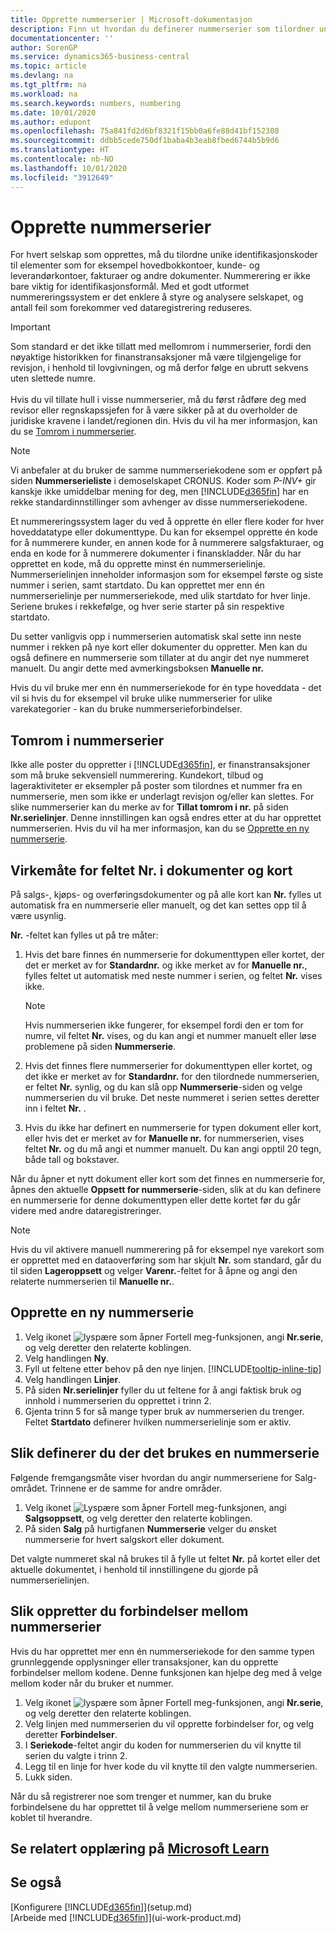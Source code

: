 ```yaml
---
title: Opprette nummerserier | Microsoft-dokumentasjon
description: Finn ut hvordan du definerer nummerserier som tilordner unike ID-koder til konti og dokumenter i Business Central.
documentationcenter: ''
author: SorenGP
ms.service: dynamics365-business-central
ms.topic: article
ms.devlang: na
ms.tgt_pltfrm: na
ms.workload: na
ms.search.keywords: numbers, numbering
ms.date: 10/01/2020
ms.author: edupont
ms.openlocfilehash: 75a841fd2d6bf8321f15bb0a6fe88d41bf152308
ms.sourcegitcommit: ddbb5cede750df1baba4b3eab8fbed6744b5b9d6
ms.translationtype: HT
ms.contentlocale: nb-NO
ms.lasthandoff: 10/01/2020
ms.locfileid: "3912649"
---
```

# <a name="create-number-series"></a>Opprette nummerserier
For hvert selskap som opprettes, må du tilordne unike identifikasjonskoder til elementer som for eksempel hovedbokkontoer, kunde- og leverandørkontoer, fakturaer og andre dokumenter. Nummerering er ikke bare viktig for identifikasjonsformål. Med et godt utformet nummereringssystem er det enklere å styre og analysere selskapet, og antall feil som forekommer ved dataregistrering reduseres.

> [!Important]
> Som standard er det ikke tillatt med mellomrom i nummerserier, fordi den nøyaktige historikken for finanstransaksjoner må være tilgjengelige for revisjon, i henhold til lovgivningen, og må derfor følge en ubrutt sekvens uten slettede numre.<br /><br />
Hvis du vil tillate hull i visse nummerserier, må du først rådføre deg med revisor eller regnskapssjefen for å være sikker på at du overholder de juridiske kravene i landet/regionen din. Hvis du vil ha mer informasjon, kan du se [Tomrom i nummerserier](ui-create-number-series.md#gaps-in-number-series).

> [!NOTE]  
>   Vi anbefaler at du bruker de samme nummerseriekodene som er oppført på siden **Nummerserieliste** i demoselskapet CRONUS. Koder som *P-INV+* gir kanskje ikke umiddelbar mening for deg, men [!INCLUDE[d365fin](includes/d365fin_md.md)] har en rekke standardinnstillinger som avhenger av disse nummerseriekodene.

Et nummereringssystem lager du ved å opprette én eller flere koder for hver hoveddatatype eller dokumenttype. Du kan for eksempel opprette én kode for å nummerere kunder, en annen kode for å nummerere salgsfakturaer, og enda en kode for å nummerere dokumenter i finanskladder. Når du har opprettet en kode, må du opprette minst én nummerserielinje. Nummerserielinjen inneholder informasjon som for eksempel første og siste nummer i serien, samt startdato. Du kan opprettet mer enn én nummerserielinje per nummerseriekode, med ulik startdato for hver linje. Seriene brukes i rekkefølge, og hver serie starter på sin respektive startdato.

Du setter vanligvis opp i nummerserien automatisk skal sette inn neste nummer i rekken på nye kort eller dokumenter du oppretter. Men kan du også definere en nummerserie som tillater at du angir det nye nummeret manuelt. Du angir dette med avmerkingsboksen **Manuelle nr.**

Hvis du vil bruke mer enn én nummerseriekode for én type hoveddata - det vil si hvis du for eksempel vil bruke ulike nummerserier for ulike varekategorier - kan du bruke nummerserieforbindelser.

## <a name="gaps-in-number-series"></a>Tomrom i nummerserier
Ikke alle poster du oppretter i [!INCLUDE[d365fin](includes/d365fin_md.md)], er finanstransaksjoner som må bruke sekvensiell nummerering. Kundekort, tilbud og lageraktiviteter er eksempler på poster som tilordnes et nummer fra en nummerserie, men som ikke er underlagt revisjon og/eller kan slettes. For slike nummerserier kan du merke av for **Tillat tomrom i nr.** på siden **Nr.serielinjer**. Denne innstillingen kan også endres etter at du har opprettet nummerserien. Hvis du vil ha mer informasjon, kan du se [Opprette en ny nummerserie](ui-create-number-series.md#to-create-a-new-number-series).

## <a name="behavior-of-the-no-field-on-documents-and-cards"></a>Virkemåte for feltet Nr. i dokumenter og kort
På salgs-, kjøps- og overføringsdokumenter og på alle kort kan **Nr.** fylles ut automatisk fra en nummerserie eller manuelt, og det kan settes opp til å være usynlig.

**Nr.** -feltet kan fylles ut på tre måter:

1. Hvis det bare finnes én nummerserie for dokumenttypen eller kortet, der det er merket av for **Standardnr.** og ikke merket av for **Manuelle nr.**, fylles feltet ut automatisk med neste nummer i serien, og feltet **Nr.** vises ikke.

    > [!NOTE]  
    > Hvis nummerserien ikke fungerer, for eksempel fordi den er tom for numre, vil feltet **Nr.** vises, og du kan angi et nummer manuelt eller løse problemene på siden **Nummerserie**.

2. Hvis det finnes flere nummerserier for dokumenttypen eller kortet, og det ikke er merket av for **Standardnr.** for den tilordnede nummerserien, er feltet **Nr.** synlig, og du kan slå opp **Nummerserie**-siden og velge nummerserien du vil bruke. Det neste nummeret i serien settes deretter inn i feltet **Nr.** .

3. Hvis du ikke har definert en nummerserie for typen dokument eller kort, eller hvis det er merket av for **Manuelle nr.** for nummerserien, vises feltet **Nr.** og du må angi et nummer manuelt. Du kan angi opptil 20 tegn, både tall og bokstaver.

Når du åpner et nytt dokument eller kort som det finnes en nummerserie for, åpnes den aktuelle **Oppsett for nummerserie**-siden, slik at du kan definere en nummerserie for denne dokumenttypen eller dette kortet før du går videre med andre dataregistreringer.

> [!NOTE]  
> Hvis du vil aktivere manuell nummerering på for eksempel nye varekort som er opprettet med en dataoverføring som har skjult **Nr.** som standard, går du til siden **Lageroppsett** og velger **Varenr.**-feltet for å åpne og angi den relaterte nummerserien til **Manuelle nr.**.

## <a name="to-create-a-new-number-series"></a>Opprette en ny nummerserie
1. Velg ikonet ![lyspære som åpner Fortell meg-funksjonen](media/ui-search/search_small.png "Fortell hva du vil gjøre"), angi **Nr.serie**, og velg deretter den relaterte koblingen.
2. Velg handlingen **Ny**.
3. Fyll ut feltene etter behov på den nye linjen. [!INCLUDE[tooltip-inline-tip](includes/tooltip-inline-tip_md.md)]
4. Velg handlingen **Linjer**.
5. På siden **Nr.serielinjer** fyller du ut feltene for å angi faktisk bruk og innhold i nummerserien du opprettet i trinn 2.
6. Gjenta trinn 5 for så mange typer bruk av nummerserien du trenger. Feltet **Startdato** definerer hvilken nummerserielinje som er aktiv.

## <a name="to-set-up-where-a-number-series-is-used"></a>Slik definerer du der det brukes en nummerserie
Følgende fremgangsmåte viser hvordan du angir nummerseriene for Salg-området. Trinnene er de samme for andre områder.
1. Velg ikonet ![Lyspære som åpner Fortell meg-funksjonen](media/ui-search/search_small.png "Fortell hva du vil gjøre"), angi **Salgsoppsett**, og velg deretter den relaterte koblingen.
2. På siden **Salg** på hurtigfanen **Nummerserie** velger du ønsket nummerserie for hvert salgskort eller dokument.

Det valgte nummeret skal nå brukes til å fylle ut feltet **Nr.** på kortet eller det aktuelle dokumentet, i henhold til innstillingene du gjorde på nummerserielinjen.

## <a name="to-create-relationships-between-number-series"></a>Slik oppretter du forbindelser mellom nummerserier
Hvis du har opprettet mer enn én nummerseriekode for den samme typen grunnleggende opplysninger eller transaksjoner, kan du opprette forbindelser mellom kodene. Denne funksjonen kan hjelpe deg med å velge mellom koder når du bruker et nummer.

1. Velg ikonet ![lyspære som åpner Fortell meg-funksjonen](media/ui-search/search_small.png "Fortell hva du vil gjøre"), angi **Nr.serie**, og velg deretter den relaterte koblingen.
2. Velg linjen med nummerserien du vil opprette forbindelser for, og velg deretter **Forbindelser**.
3. I **Seriekode**-feltet angir du koden for nummerserien du vil knytte til serien du valgte i trinn 2.
4. Legg til en linje for hver kode du vil knytte til den valgte nummerserien.
5. Lukk siden.

Når du så registrerer noe som trenger et nummer, kan du bruke forbindelsene du har opprettet til å velge mellom nummerseriene som er koblet til hverandre.

## <a name="see-related-training-at-microsoft-learn"></a>Se relatert opplæring på [Microsoft Learn](/learn/modules/number-series-trail-codes-dynamics-365-business-central/index)

## <a name="see-also"></a>Se også
[Konfigurere [!INCLUDE[d365fin](includes/d365fin_md.md)]](setup.md)  
[Arbeide med [!INCLUDE[d365fin](includes/d365fin_md.md)]](ui-work-product.md)  
